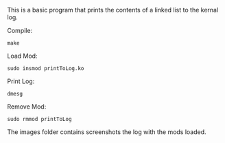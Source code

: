 This is a basic program that prints the contents of a linked list to the kernal log.

Compile:

	make

Load Mod:

	sudo insmod printToLog.ko

Print Log:

	dmesg

Remove Mod:

	sudo rmmod printToLog

The images folder contains screenshots the log with the mods loaded.